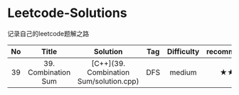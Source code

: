 # Leetcode-Solutions
记录自己的leetcode题解之路

|  No  |        Title        |                Solution                 | Tag  | Difficulty | recommend |
| :--: | :-----------------: | :-------------------------------------: | :--: | :--------: | :-------: |
|  39  | 39. Combination Sum | [C++](39. Combination Sum/solution.cpp) | DFS  |   medium   |    ★★     |

